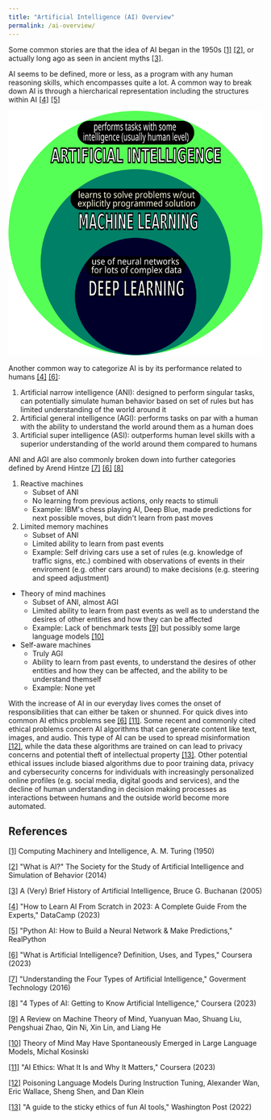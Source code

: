 ```yaml
---
title: "Artificial Intelligence (AI) Overview"
permalink: /ai-overview/
---
```


Some common stories are that the idea of AI began in the 1950s [[1]](https://academic.oup.com/mind/article/LIX/236/433/986238?login=false) [[2]](https://aisb.org.uk/what-is-ai/), or actually long ago as seen in ancient myths [[3]](https://ojs.aaai.org/aimagazine/index.php/aimagazine/article/view/1848).  

AI seems to be defined, more or less, as a program with any human reasoning skills, which encompasses quite a lot.  A common way to break down AI is through a hiercharical representation including the structures within AI [[4]](https://www.datacamp.com/blog/how-to-learn-ai) [[5]](https://realpython.com/python-ai-neural-network/)

![alt text](https://github.com/laurenstreet/ai-supply/blob/main/assets/images/AI-ML-DL.png "Common representation of AI, DL, and ML")

Another common way to categorize AI is by its performance related to humans [[4]](https://www.datacamp.com/blog/how-to-learn-ai) [[6]](https://www.coursera.org/articles/what-is-artificial-intelligence):

1. Artificial narrow intelligence (ANI): designed to perform singular tasks, can potentially simulate human behavior based on set of rules but has limited understanding of the world around it 
2. Artificial general intelligence (AGI): performs tasks on par with a human with the ability to understand the world around them as a human does
3. Artificial super intelligence (ASI): outperforms human level skills with a superior understanding of the world around them compared to humans

ANI and AGI are also commonly broken down into further categories defined by Arend Hintze [[7]](https://www.govtech.com/computing/understanding-the-four-types-of-artificial-intelligence.html#:~:text=There%20are%20four%20types%20of,of%20mind%20and%20self%2Dawareness.) [[6]](https://www.coursera.org/articles/what-is-artificial-intelligence) [[8]](https://www.coursera.org/articles/types-of-ai)

1. Reactive machines
    - Subset of ANI
    - No learning from previous actions, only reacts to stimuli
    - Example: IBM's chess playing AI, Deep Blue, made predictions for next possible moves, but didn't learn from past moves 
2. Limited memory machines
    - Subset of ANI
    - Limited ability to learn from past events
    - Example: Self driving cars use a set of rules (e.g. knowledge of traffic signs, etc.) combined with observations of events in their enviroment (e.g. other cars around) to make decisions (e.g. steering and speed adjustment)
- Theory of mind machines
    - Subset of ANI, almost AGI
    - Limited ability to learn from past events as well as to understand the desires of other entities and how they can be affected 
    - Example: Lack of benchmark tests [[9]](https://arxiv.org/abs/2303.11594) but possibly some large language models [[10]](https://arxiv.org/abs/2302.02083)
- Self-aware machines
    - Truly AGI
    - Ability to learn from past events, to understand the desires of other entities and how they can be affected, and the ability to be understand themself
    - Example: None yet

With the increase of AI in our everyday lives comes the onset of responsibilities that can either be taken or shunned.  For quick dives into common AI ethics problems see [[6]](https://www.coursera.org/articles/what-is-artificial-intelligence) [[11]](https://www.coursera.org/articles/ai-ethics).  Some recent and commonly cited ethical problems concern AI algorithms that can generate content like text, images, and audio.  This type of AI can be used to spread misinformation [[12]](https://arxiv.org/abs/2305.00944), while the data these algorithms are trained on can lead to privacy concerns and potential theft of intellectual property [[13]](https://www.washingtonpost.com/technology/2022/12/09/chatgpt-lensa-ai-ethics/). Other potential ethical issues include biased algorithms due to poor training data, privacy and cybersecurity concerns for individuals with increasingly personalized online profiles (e.g. social media, digital goods and services), and the decline of human understanding in decision making processes as interactions between humans and the outside world become more automated.

## References

[[1]](https://academic.oup.com/mind/article/LIX/236/433/986238?login=false) Computing Machinery and Intelligence, A. M. Turing (1950)

[[2]](https://aisb.org.uk/what-is-ai/) "What is AI?" The Society for the Study of Artificial Intelligence and Simulation of Behavior (2014)

[[3]](https://ojs.aaai.org/aimagazine/index.php/aimagazine/article/view/1848) A (Very) Brief History of Artificial Intelligence, Bruce G. Buchanan (2005)

[[4]](https://www.datacamp.com/blog/how-to-learn-ai)  "How to Learn AI From Scratch in 2023: A Complete Guide From the Experts," DataCamp (2023)

[[5]](https://realpython.com/python-ai-neural-network/) "Python AI: How to Build a Neural Network & Make Predictions," RealPython

[[6]](https://www.coursera.org/articles/what-is-artificial-intelligence) "What is Artificial Intelligence? Definition, Uses, and Types," Coursera (2023)

[[7]](https://www.govtech.com/computing/understanding-the-four-types-of-artificial-intelligence.html#:~:text=There%20are%20four%20types%20of,of%20mind%20and%20self%2Dawareness.) 
"Understanding the Four Types of Artificial Intelligence," Goverment Technology (2016)

[[8]](https://www.coursera.org/articles/types-of-ai) "4 Types of AI: Getting to Know Artificial Intelligence," Coursera (2023)

[[9]](https://arxiv.org/abs/2303.11594) A Review on Machine Theory of Mind, Yuanyuan Mao, Shuang Liu, Pengshuai Zhao, Qin Ni, Xin Lin, and Liang He 

[[10]](https://arxiv.org/abs/2302.02083) Theory of Mind May Have Spontaneously Emerged in Large Language Models, Michal Kosinski

[[11]](https://www.coursera.org/articles/ai-ethics) "AI Ethics: What It Is and Why It Matters," Coursera (2023)

[[12]](https://arxiv.org/abs/2305.00944) Poisoning Language Models During Instruction Tuning, Alexander Wan, Eric Wallace, Sheng Shen, and Dan Klein

[[13]](https://www.washingtonpost.com/technology/2022/12/09/chatgpt-lensa-ai-ethics/) "A guide to the sticky ethics of fun AI tools," Washington Post (2022)